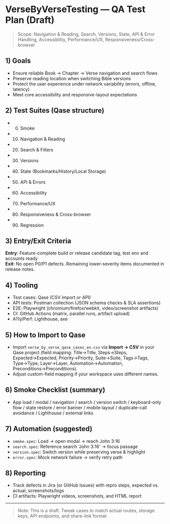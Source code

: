 # VerseByVerseTesting — QA Test Plan (Draft)

> Scope: Navigation & Reading, Search, Versions, State, API & Error Handling, Accessibility, Performance/UX, Responsiveness/Cross-browser

## 1) Goals
- Ensure reliable Book → Chapter → Verse navigation and search flows
- Preserve reading location when switching Bible versions
- Protect the user experience under network variability (errors, offline, latency)
- Meet core accessibility and responsive-layout expectations

## 2) Test Suites (Qase structure)
- 00. Smoke
- 10. Navigation & Reading
- 20. Search & Filters
- 30. Versions
- 40. State (Bookmarks/History/Local Storage)
- 50. API & Errors
- 60. Accessibility
- 70. Performance/UX
- 80. Responsiveness & Cross-browser
- 90. Regression

## 3) Entry/Exit Criteria
**Entry**: Feature-complete build or release candidate tag, test env and accounts ready  
**Exit**: No open P0/P1 defects. Remaining lower-severity items documented in release notes.

## 4) Tooling
- Test cases: Qase (CSV import or API)  
- API tests: Postman collection (JSON schema checks & SLA assertions)  
- E2E: Playwright (chromium/firefox/webkit, video/screenshot artifacts)  
- CI: GitHub Actions (matrix, parallel runs, artifact upload)  
- A11y/Perf: Lighthouse, axe

## 5) How to Import to Qase
- Import `verse_by_verse_qase_cases_en.csv` via **Import → CSV** in your Qase project (field mapping: Title→Title, Steps→Steps, Expected→Expected, Priority→Priority, Suite→Suite, Tags→Tags, Type→Type, Layer→Layer, Automation→Automation, Preconditions→Preconditions).
- Adjust custom-field mapping if your workspace uses different names.

## 6) Smoke Checklist (summary)
- App load / modal / navigation / search / version switch / keyboard-only flow / state restore / error banner / mobile layout / duplicate-call avoidance / Lighthouse / external links

## 7) Automation (suggested)
- `smoke.spec`: Load → open modal → reach John 3:16  
- `search.spec`: Reference search 'John 3:16' → focus passage  
- `version.spec`: Switch version while preserving verse & highlight  
- `error.spec`: Mock network failure → verify retry path

## 8) Reporting
- Track defects in Jira (or GitHub Issues) with repro steps, expected vs. actual, screenshots/logs  
- CI artifacts: Playwright videos, screenshots, and HTML report

---

> Note: This is a draft. Tweak cases to match actual routes, storage keys, API endpoints, and share-link format.
